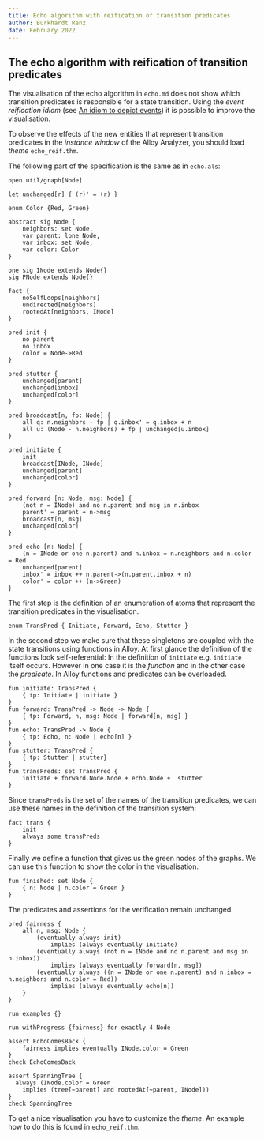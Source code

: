 ```yaml
---
title: Echo algorithm with reification of transition predicates
author: Burkhardt Renz
date: February 2022
---
```


## The echo algorithm with reification of transition predicates

The visualisation of the echo algorithm in `echo.md` does not show which
transition predicates is responsible for  a state transition. 
Using the _event reification idiom_ 
(see [An idiom to depict events](https://haslab.github.io/formal-software-design/modeling-tips/index.html#an-idiom-to-depict-events)) it is possible to improve the
visualisation.

To observe the effects of the new entities that represent transition
predicates in the _instance window_ of the Alloy Analyzer, you should
load _theme_ `echo_reif.thm`.

The following part of the specification is the same as in `echo.als`:

```alloy
open util/graph[Node]

let unchanged[r] { (r)' = (r) } 

enum Color {Red, Green}

abstract sig Node {
    neighbors: set Node,
    var parent: lone Node,
    var inbox: set Node,
    var color: Color
}	

one sig INode extends Node{}
sig PNode extends Node{}

fact {
    noSelfLoops[neighbors]
    undirected[neighbors]
    rootedAt[neighbors, INode]
}

pred init {
    no parent
    no inbox
    color = Node->Red
}

pred stutter {
    unchanged[parent]
    unchanged[inbox]
    unchanged[color]
}

pred broadcast[n, fp: Node] {
    all q: n.neighbors - fp | q.inbox' = q.inbox + n
    all u: (Node - n.neighbors) + fp | unchanged[u.inbox]
}

pred initiate {
    init
    broadcast[INode, INode]
    unchanged[parent]
    unchanged[color]
}

pred forward [n: Node, msg: Node] {
    (not n = INode) and no n.parent and msg in n.inbox
    parent' = parent + n->msg
    broadcast[n, msg]
    unchanged[color]
}

pred echo [n: Node] {
    (n = INode or one n.parent) and n.inbox = n.neighbors and n.color = Red
    unchanged[parent]
    inbox' = inbox ++ n.parent->(n.parent.inbox + n)
    color' = color ++ (n->Green)
}
```

The first step is the definition of an enumeration of atoms that
represent the transition predicates in the visualisation.

```alloy
enum TransPred { Initiate, Forward, Echo, Stutter }
```

In the second step we make sure that these singletons are coupled with
the state transitions using functions in Alloy. At first
glance the definition of the functions look self-referential: In the
definition of `initiate` e.g. `initiate` itself occurs.  However in one
case it is the _function_ and in the other case the _predicate_. In
Alloy functions and predicates can be overloaded.

```alloy
fun initiate: TransPred {
    { tp: Initiate | initiate }
}
fun forward: TransPred -> Node -> Node {
    { tp: Forward, n, msg: Node | forward[n, msg] }
}
fun echo: TransPred -> Node {
    { tp: Echo, n: Node | echo[n] }
}
fun stutter: TransPred { 
    { tp: Stutter | stutter}
}
fun transPreds: set TransPred {
    initiate + forward.Node.Node + echo.Node +  stutter
}
```

Since `transPreds` is the set of the names of the transition predicates,
we can use these names in the definition of the transition system:

```alloy
fact trans {
    init
    always some transPreds
}
```

Finally we define a function that gives us the green nodes of the graphs.
We can use this function to show the color in the visualisation.

```alloy
fun finished: set Node {
    { n: Node | n.color = Green }
}	
```

The predicates and assertions for the verification remain unchanged.

```alloy
pred fairness {
    all n, msg: Node {
        (eventually always init) 
            implies (always eventually initiate)
        (eventually always (not n = INode and no n.parent and msg in n.inbox))
            implies (always eventually forward[n, msg])
        (eventually always ((n = INode or one n.parent) and n.inbox = n.neighbors and n.color = Red))
            implies (always eventually echo[n])
    }
}

run examples {}
						
run withProgress {fairness} for exactly 4 Node

assert EchoComesBack {
    fairness implies eventually INode.color = Green
}
check EchoComesBack

assert SpanningTree {
  always (INode.color = Green 
    implies (tree[~parent] and rootedAt[~parent, INode]))
}
check SpanningTree
```

To get a nice visualisation you have to customize the _theme_. An
example how to do this is found in `echo_reif.thm`.

